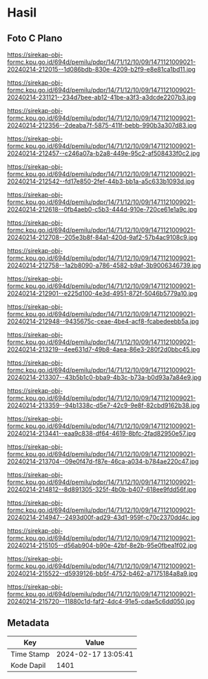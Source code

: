 # Hasil

## Foto C Plano

https://sirekap-obj-formc.kpu.go.id/694d/pemilu/pdpr/14/71/12/10/09/1471121009021-20240214-212015--1d086bdb-830e-4209-b2f9-e8e81ca1bd11.jpg

https://sirekap-obj-formc.kpu.go.id/694d/pemilu/pdpr/14/71/12/10/09/1471121009021-20240214-231121--234d7bee-ab12-41be-a3f3-a3dcde2207b3.jpg

https://sirekap-obj-formc.kpu.go.id/694d/pemilu/pdpr/14/71/12/10/09/1471121009021-20240214-212356--2deaba7f-5875-411f-bebb-990b3a307d83.jpg

https://sirekap-obj-formc.kpu.go.id/694d/pemilu/pdpr/14/71/12/10/09/1471121009021-20240214-212457--c246a07a-b2a8-449e-95c2-af508433f0c2.jpg

https://sirekap-obj-formc.kpu.go.id/694d/pemilu/pdpr/14/71/12/10/09/1471121009021-20240214-212542--fd17e850-2fef-44b3-bb1a-a5c633b1093d.jpg

https://sirekap-obj-formc.kpu.go.id/694d/pemilu/pdpr/14/71/12/10/09/1471121009021-20240214-212618--0fb4aeb0-c5b3-444d-910e-720ce61e1a9c.jpg

https://sirekap-obj-formc.kpu.go.id/694d/pemilu/pdpr/14/71/12/10/09/1471121009021-20240214-212708--205e3b8f-84a1-420d-9af2-57b4ac9108c9.jpg

https://sirekap-obj-formc.kpu.go.id/694d/pemilu/pdpr/14/71/12/10/09/1471121009021-20240214-212758--1a2b8090-a786-4582-b9af-3b9006346739.jpg

https://sirekap-obj-formc.kpu.go.id/694d/pemilu/pdpr/14/71/12/10/09/1471121009021-20240214-212901--e225d100-4e3d-4951-872f-5046b5779a10.jpg

https://sirekap-obj-formc.kpu.go.id/694d/pemilu/pdpr/14/71/12/10/09/1471121009021-20240214-212948--9435675c-ceae-4be4-acf8-fcabedeebb5a.jpg

https://sirekap-obj-formc.kpu.go.id/694d/pemilu/pdpr/14/71/12/10/09/1471121009021-20240214-213219--4ee631d7-49b8-4aea-86e3-280f2d0bbc45.jpg

https://sirekap-obj-formc.kpu.go.id/694d/pemilu/pdpr/14/71/12/10/09/1471121009021-20240214-213307--43b5b1c0-bba9-4b3c-b73a-b0d93a7a84e9.jpg

https://sirekap-obj-formc.kpu.go.id/694d/pemilu/pdpr/14/71/12/10/09/1471121009021-20240214-213359--94b1338c-d5e7-42c9-9e8f-82cbd9162b38.jpg

https://sirekap-obj-formc.kpu.go.id/694d/pemilu/pdpr/14/71/12/10/09/1471121009021-20240214-213441--eaa9c838-df64-4619-8bfc-2fad82950e57.jpg

https://sirekap-obj-formc.kpu.go.id/694d/pemilu/pdpr/14/71/12/10/09/1471121009021-20240214-213704--09e0f47d-f87e-46ca-a034-b784ae220c47.jpg

https://sirekap-obj-formc.kpu.go.id/694d/pemilu/pdpr/14/71/12/10/09/1471121009021-20240214-214812--8d891305-325f-4b0b-b407-618ee9fdd56f.jpg

https://sirekap-obj-formc.kpu.go.id/694d/pemilu/pdpr/14/71/12/10/09/1471121009021-20240214-214947--2493d00f-ad29-43d1-959f-c70c2370dd4c.jpg

https://sirekap-obj-formc.kpu.go.id/694d/pemilu/pdpr/14/71/12/10/09/1471121009021-20240214-215105--d56ab904-b90e-42bf-8e2b-95e0fbea1f02.jpg

https://sirekap-obj-formc.kpu.go.id/694d/pemilu/pdpr/14/71/12/10/09/1471121009021-20240214-215522--d5939126-bb5f-4752-b462-a7175184a8a9.jpg

https://sirekap-obj-formc.kpu.go.id/694d/pemilu/pdpr/14/71/12/10/09/1471121009021-20240214-215720--11880c1d-faf2-4dc4-91e5-cdae5c6dd050.jpg


## Metadata

| Key        | Value               |
| ---------- | ------------------- |
| Time Stamp | 2024-02-17 13:05:41 |
| Kode Dapil | 1401                |



